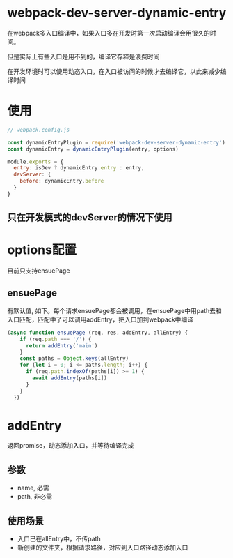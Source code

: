 # webpack-dev-server-dynamic-entry
在webpack多入口编译中，如果入口多在开发时第一次启动编译会用很久的时间。

但是实际上有些入口是用不到的，编译它存粹是浪费时间

在开发环境时可以使用动态入口，在入口被访问的时候才去编译它，以此来减少编译时间

# 使用

```javascript
// webpack.config.js

const dynamicEntryPlugin = require('webpack-dev-server-dynamic-entry')
const dynamicEntry = dynamicEntryPlugin(entry, options)

module.exports = {
  entry: isDev ? dynamicEntry.entry : entry,
  devServer: {
    before: dynamicEntry.before
  }
}
```

## 只在开发模式的devServer的情况下使用

# options配置
目前只支持ensuePage

## ensuePage
有默认值, 如下。每个请求ensuePage都会被调用，在ensuePage中用path去和入口匹配，匹配中了可以调用addEntry，把入口加到webpack中编译
```javascript
(async function ensuePage (req, res, addEntry, allEntry) {
    if (req.path === '/') {
      return addEntry('main')
    }
    const paths = Object.keys(allEntry)
    for (let i = 0; i <= paths.length; i++) {
      if (req.path.indexOf(paths[i]) >= 1) {
        await addEntry(paths[i])
      }
    }
  })
```

# addEntry
返回promise，动态添加入口，并等待编译完成

## 参数
- name, 必需
- path, 非必需

## 使用场景
- 入口已在allEntry中，不传path
- 新创建的文件夹，根据请求路径，对应到入口路径动态添加入口


